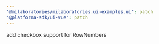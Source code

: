 ```yaml
---
'@milaboratories/milaboratories.ui-examples.ui': patch
'@platforma-sdk/ui-vue': patch
---
```


add checkbox support for RowNumbers
